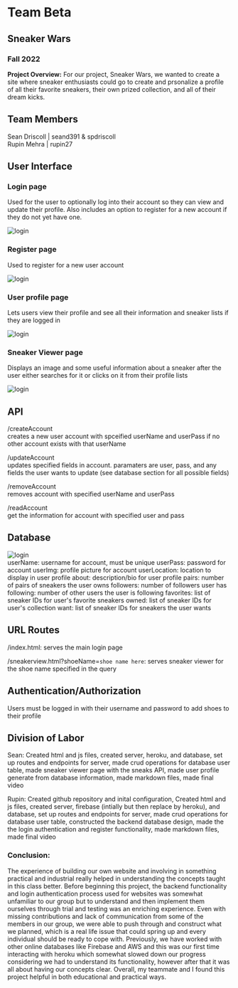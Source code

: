 # Team Beta
## Sneaker Wars
### Fall 2022
**Project Overview:** For our project, Sneaker Wars, we wanted to create a site where sneaker enthusiasts could go to create and prsonalize a profile of all their favorite sneakers, their own prized collection, and all of their dream kicks.
## Team Members
Sean Driscoll | seand391 & spdriscoll  
Rupin Mehra   | rupin27
## User Interface
### Login page  
Used for the user to optionally log into their account so they can view and update their profile. Also includes an option to register for a new account if they do not yet have one.

![login](../docs/images/login.JPG)

### Register page  
Used to register for a new user account

![login](../docs/images/register.JPG)

### User profile page
Lets users view their profile and see all their information and sneaker lists if they are logged in  

![login](../docs/images/profile.JPG)

### Sneaker Viewer page
Displays an image and some useful information about a sneaker after the user either searches for it or clicks on it from their profile lists  

![login](../docs/images/sneakerviewer.JPG)


## API
/createAccount  
creates a new user account with spceified userName and userPass if no other account exists with that userName  

/updateAccount  
updates specified fields in account. paramaters are user, pass, and any fields the user wants to update (see database section for all possible fields)

/removeAccount  
removes account with specified userName and userPass

/readAccount  
get the information for account with specified user and pass

## Database

![login](../docs/images/db.JPG)  
userName: username for account, must be unique
userPass: password for account
userImg: profile picture for account
userLocation: location to display in user profile
about: description/bio for user profile
pairs: number of pairs of sneakers the user owns
followers: number of followers user has
following: number of other users the user is following
favorites: list of sneaker IDs for user's favorite sneakers
owned: list of sneaker IDs for user's collection
want: list of sneaker IDs for sneakers the user wants  

## URL Routes
/index.html: serves the main login page  

/sneakerview.html?shoeName=`shoe name here`: serves sneaker viewer for the shoe name specified in the query

## Authentication/Authorization

Users must be logged in with their username and password to add shoes to their profile

## Division of Labor

Sean: Created html and js files, created server, heroku, and database, set up routes and endpoints for server, made crud operations for database user table, made sneaker viewer page with the sneaks API, made user profile generate from database information, made markdown files, made final video

Rupin: Created github repository and inital configuration, Created html and js files, created server, firebase (intially but then replace by heroku), and database, set up routes and endpoints for server, made crud operations for database user table, constructed the backend database design, made the the login authentication and register functionality, made markdown files, made final video

### Conclusion:

The experience of building our own website and involving in something practical and industrial really helped in understanding the concepts taught in this class better. Before beginning this project, the backend functionality and login authentication process used for websites was somewhat unfamiliar to our group but to understand and then implement them ourselves through trial and testing was an enriching experience. Even with missing contributions and lack of communication from some of the members in our group, we were able to push through and construct what we planned, which is a real life issue that could spring up and every individual should be ready to cope with. Previously, we have worked with other online databases like Firebase and AWS and this was our first time interacting with heroku which somewhat slowed down our progress considering we had to understand its functionality, however after that it was all about having our concepts clear. Overall, my teammate and I found this project helpful in both educational and practical ways. 
